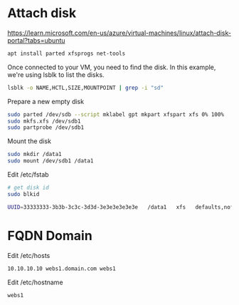 Attach disk
========
https://learn.microsoft.com/en-us/azure/virtual-machines/linux/attach-disk-portal?tabs=ubuntu
```sh
apt install parted xfsprogs net-tools
```

Once connected to your VM, you need to find the disk. In this example, we're using lsblk to list the disks.
```sh
lsblk -o NAME,HCTL,SIZE,MOUNTPOINT | grep -i "sd"
```

Prepare a new empty disk
```sh
sudo parted /dev/sdb --script mklabel gpt mkpart xfspart xfs 0% 100%
sudo mkfs.xfs /dev/sdb1
sudo partprobe /dev/sdb1
```

Mount the disk
```sh
sudo mkdir /data1
sudo mount /dev/sdb1 /data1
```

Edit /etc/fstab

```sh
# get disk id
sudo blkid
```
```sh
UUID=33333333-3b3b-3c3c-3d3d-3e3e3e3e3e3e   /data1   xfs   defaults,nofail   1   2
```

FQDN Domain
========
Edit /etc/hosts

```sh
10.10.10.10 webs1.domain.com webs1
```
Edit /etc/hostname

```sh
webs1
```
